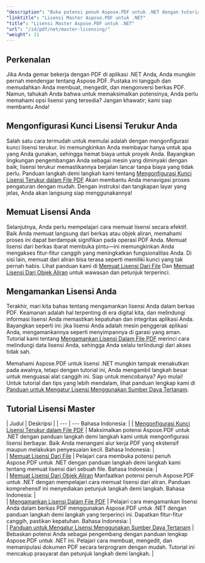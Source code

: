 ```yaml
---
"description": "Buka potensi penuh Aspose.PDF untuk .NET dengan tutorial terperinci tentang perizinan, memastikan kepatuhan, dan mengoptimalkan alur kerja PDF Anda."
"linktitle": "Lisensi Master Aspose.PDF untuk .NET"
"title": "Lisensi Master Aspose.PDF untuk .NET"
"url": "/id/pdf/net/master-licensing/"
"weight": 21
---
```


## Perkenalan

Jika Anda gemar bekerja dengan PDF di aplikasi .NET Anda, Anda mungkin pernah mendengar tentang Aspose.PDF. Pustaka ini tangguh dan memudahkan Anda membuat, mengedit, dan mengonversi berkas PDF. Namun, tahukah Anda bahwa untuk memaksimalkan potensinya, Anda perlu memahami opsi lisensi yang tersedia? Jangan khawatir; kami siap membantu Anda!

## Mengonfigurasi Kunci Lisensi Terukur Anda
Salah satu cara termudah untuk memulai adalah dengan mengonfigurasi kunci lisensi terukur. Ini memungkinkan Anda membayar hanya untuk apa yang Anda gunakan, sehingga hemat biaya untuk proyek Anda. Bayangkan lingkungan pengembangan Anda sebagai mesin yang diminyaki dengan baik; lisensi terukur memastikannya berjalan lancar tanpa biaya yang tidak perlu. Panduan langkah demi langkah kami tentang [Mengonfigurasi Kunci Lisensi Terukur dalam File PDF](./configureing-metered-license-keys/) Akan membantu Anda menavigasi proses pengaturan dengan mudah. Dengan instruksi dan tangkapan layar yang jelas, Anda akan langsung siap menggunakannya!

## Memuat Lisensi Anda
Selanjutnya, Anda perlu mempelajari cara memuat lisensi secara efektif. Baik Anda memuat langsung dari berkas atau objek aliran, memahami proses ini dapat berdampak signifikan pada operasi PDF Anda. Memuat lisensi dari berkas ibarat membuka pintu—ini memungkinkan Anda mengakses fitur-fitur canggih yang meningkatkan fungsionalitas Anda. Di sisi lain, memuat dari aliran bisa terasa seperti memiliki kunci yang tak pernah habis. Lihat panduan kami di [Memuat Lisensi Dari File](./loading-license-from-file/) Dan [Memuat Lisensi Dari Objek Aliran](./loading-license-from-stream-object/) untuk wawasan dan petunjuk terperinci.

## Mengamankan Lisensi Anda
Terakhir, mari kita bahas tentang mengamankan lisensi Anda dalam berkas PDF. Keamanan adalah hal terpenting di era digital kita, dan melindungi informasi lisensi Anda memastikan kepatuhan dan integritas aplikasi Anda. Bayangkan seperti ini: jika lisensi Anda adalah mesin penggerak aplikasi Anda, mengamankannya seperti menyimpannya di garasi yang aman. Tutorial kami tentang [Mengamankan Lisensi Dalam File PDF](./securing-license/) merinci cara melindungi data lisensi Anda, sehingga Anda selalu terlindungi dari akses tidak sah.

Memahami Aspose.PDF untuk lisensi .NET mungkin tampak menakutkan pada awalnya, tetapi dengan tutorial ini, Anda mengambil langkah besar untuk menguasai alat canggih ini. Siap untuk mencobanya? Ayo mulai! Untuk tutorial dan tips yang lebih mendalam, lihat panduan lengkap kami di [Panduan untuk Mengatur Lisensi Menggunakan Sumber Daya Tertanam](./guide-to-set-license-using-embedded-resource/). 


## Tutorial Lisensi Master
| Judul | Deskripsi |
| --- | --- Bahasa Indonesia: | 
| [Mengonfigurasi Kunci Lisensi Terukur dalam File PDF](./configureing-metered-license-keys/) | Maksimalkan potensi Aspose.PDF untuk .NET dengan panduan langkah demi langkah kami untuk mengonfigurasi lisensi berbayar. Baik Anda menangani alur kerja PDF yang ekstensif maupun melakukan penyesuaian kecil. Bahasa Indonesia: |  
| [Memuat Lisensi Dari File](./loading-license-from-file/) | Pelajari cara membuka potensi penuh Aspose.PDF untuk .NET dengan panduan langkah demi langkah kami tentang memuat lisensi dari sebuah file. Bahasa Indonesia: |  
| [Memuat Lisensi Dari Objek Aliran](./loading-license-from-stream-object/) Manfaatkan potensi penuh Aspose.PDF untuk .NET dengan mempelajari cara memuat lisensi dari aliran. Panduan komprehensif ini menyediakan petunjuk langkah demi langkah. Bahasa Indonesia: |  
| [Mengamankan Lisensi Dalam File PDF](./securing-license/) | Pelajari cara mengamankan lisensi Anda dalam berkas PDF menggunakan Aspose.PDF untuk .NET dengan panduan langkah demi langkah yang terperinci ini. Dapatkan fitur-fitur canggih, pastikan kepatuhan. Bahasa Indonesia: |  
| [Panduan untuk Mengatur Lisensi Menggunakan Sumber Daya Tertanam](./guide-to-set-license-using-embedded-resource/) | Bebaskan potensi Anda sebagai pengembang dengan panduan lengkap Aspose.PDF untuk .NET ini. Pelajari cara membuat, mengedit, dan memanipulasi dokumen PDF secara terprogram dengan mudah. Tutorial ini mencakup prasyarat dan petunjuk langkah demi langkah. |